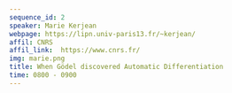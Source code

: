 ```yaml
---
sequence_id: 2
speaker: Marie Kerjean
webpage: https://lipn.univ-paris13.fr/~kerjean/
affil: CNRS
affil_link:  https://www.cnrs.fr/
img: marie.png
title: When Gödel discovered Automatic Differentiation
time: 0800 - 0900
---
```

